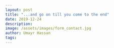 ```yaml
---
layout: post
title: "...and go on till you come to the end"
date: 2019-12-24
description:
image: /assets/images/form_contact.jpg
author: Umayr Hassan
tags:
---
```

